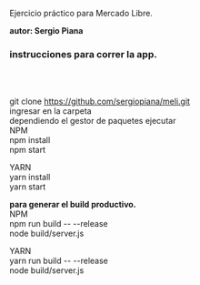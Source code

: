 Ejercicio práctico para Mercado Libre.<br>

<b>autor: Sergio Piana</b><br>
<h3>instrucciones para correr la app.</h3><br><br>

git clone https://github.com/sergiopiana/meli.git<br>
ingresar en la carpeta<br>
dependiendo el gestor de paquetes ejecutar<br>
NPM<br>
npm install<br>
npm start<br>

YARN<br>
yarn install<br>
yarn start<br>

<b>para generar el build productivo.</b><br>
NPM <br>
npm run build -- --release<br>
node build/server.js<br>

YARN<br>
yarn run build -- --release<br>
node build/server.js<br>



